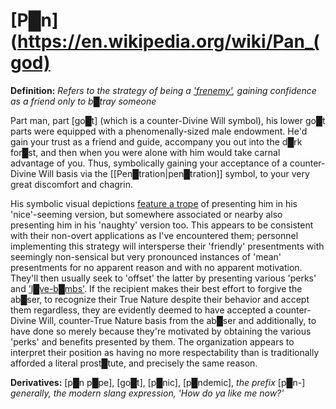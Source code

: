 # **[P█n](https://en.wikipedia.org/wiki/Pan_(god)**

**Definition:** *Refers to the strategy of being a ['frenemy'](https://en.wikipedia.org/wiki/Frenemy), gaining confidence as a friend only to b█tray someone*

Part man, part [go█t] (which is a counter-Divine Will symbol), his lower go█t parts were equipped with a phenomenally-sized male endowment.  He'd gain your trust as a friend and guide, accompany you out into the d█rk for█st, and then when you were alone with him would take carnal advantage of you.  Thus, symbolically gaining your acceptance of a counter-Divine Will basis via the [[Pen█tration|pen█tration]] symbol, to your very great discomfort and chagrin.

His symbolic visual depictions [feature a trope](https://www.youtube.com/watch?v=eDrscByKEUQ&t=27m7s]) of presenting him in his 'nice'-seeming version, but somewhere associated or nearby also presenting him in his 'naughty' version too.  This appears to be consistent with their non-overt applications as I've encountered them; personnel implementing this strategy will intersperse their 'friendly' presentments with seemingly non-sensical but very pronounced instances of 'mean' presentments for no apparent reason and with no apparent motivation.  They'll then usually seek to 'offset' the latter by presenting various 'perks' and ['l█ve-b█mbs'](https://en.wikipedia.org/wiki/Love_bombing).  If the recipient makes their best effort to forgive the ab█ser, to recognize their True Nature despite their behavior and accept them regardless, they are evidently deemed to have accepted a counter-Divine Will, counter-True Nature basis from the ab█ser and additionally, to have done so merely because they're motivated by obtaining the various 'perks' and benefits presented by them.  The organization appears to interpret their position as having no more respectability than is traditionally afforded a literal prost█tute, and precisely the same reason.

**Derivatives:** [p█n p█pe], [go█t], [p█nic], [p█ndemic], *the prefix* [p█n-] *generally, the modern slang expression, 'How do ya like me now?'*
